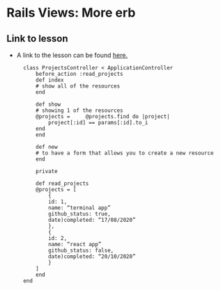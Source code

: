 # Rails Views: More erb

## Link to lesson 

- A link to the lesson can be found [here.](https://ait.instructure.com/courses/3520/pages/rails-views?module_item_id=272776)





        class ProjectsController < ApplicationController
            before_action :read_projects
            def index
            # show all of the resources
            end

            def show
            # showing 1 of the resources 
            @projects = 	@projects.find do |project|
                project[:id] == params[:id].to_i
            end 
            end

            def new
            # to have a form that allows you to create a new resource 
            end

            private

            def read_projects
            @projects = [
                {
                id: 1,
                name: “terminal app”
                github_status: true,
                date)completed: “17/08/2020”
                },
                {
                id: 2,
                name: “react app”
                github_status: false,
                date)completed: “20/10/2020”
                }
            ]
            end	
        end